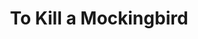 ---
title: To Kill a Mockingbird
poster: /assets/uploads/mockingbird.jpg
header: ''
description: >-
  he world premier of Academy Award winner Aaron Sorkin's new play, directed by
  Tony winner Bartlett Sher.
theater: Shubert Theatre
preview: '2018-11-01'
opening: '2018-12-13'
returns: '2021-10-05'
closing: ''
tonyaward: false
criticspick: true
trailer: 'https://www.youtube.com/watch?v=RuGyut6C4Es'
website: 'https://tokillamockingbirdbroadway.com'
alert: 
tickets:
  - highlight: false
    info: >-
      On sale when the Sam S. Shubert Theatre box office opens on a first-come,
      first-served basis. 10 AM (12 PM on Sundays). Cash or credit. 2 tickets
      per person limit 2. Seat Locations: Orchestra ($49) and Balcony ($39)
      maybe partial view.
    title: $39 Rush
    type: rush
  - highlight: false
    info: >-
      Available at the Sam S. Shubert Theatre box office on the day of the
      performance if the performance is sold out. 10am Monday- Saturday, 12pm
      Sunday. Cash or credit. 2 tickets per person limit. Seat locations at back
      of the orchestra section. Available only if the performance is sold out.
    title: $39 Standing
    type: standing
  - highlight: false
    info: 'https://www.lct.org/linctix/'
    title: $32 Linctix
    type: linctix
  - highlight: false
    info: >-
      https://www.broadwayinbound.com/to-kill-a-mockingbird-10-tickets-for-nyc-public-schools/
    title: $10 Schools
    type: schools
  - highlight: false
    info: 'https://www.telecharge.com/Broadway/To-Kill-a-Mockingbird/Ticket'
    title: $89-$199 
    type: regular
---